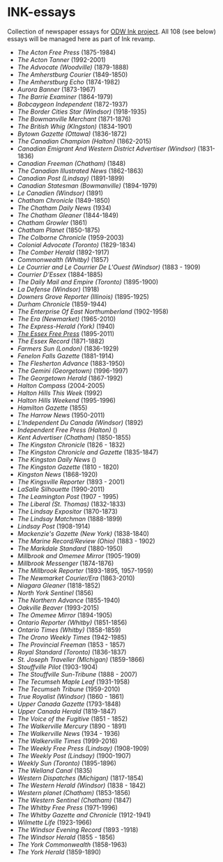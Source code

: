 # INK-essays
Collection of newspaper essays for [ODW Ink project](http://ink.scholarsportal.info). All 108 (see below) essays will be managed here as part of Ink revamp.

* _The Acton Free Press_ (1875-1984)
* _The Acton Tanner_ (1992-2001)
* _The Advocate (Woodville)_ (1879-1888)
* _The Amherstburg Courier_ (1849-1850)
* _The Amherstburg Echo_ (1874-1982)
* _Aurora Banner_ (1873-1967)
* _The Barrie Examiner_ (1864-1979)
* _Bobcaygeon Independent_ (1872-1937)
* _The Border Cities Star (Windsor)_ (1918-1935)
* _The Bowmanville Merchant_ (1871-1876)
* _The British Whig (KIngston)_ (1834-1901)
* _Bytown Gazette (Ottawa)_ (1836-1872)
* _The Canadian Champion (Halton)_ (1862-2015)
* _Canadian Emigrant And Western District Advertiser (Windsor)_ (1831-1836)
* _Canadian Freeman (Chatham)_ (1848)
* _The Canadian Illustrated News_ (1862-1863)
* _Canadian Post (Lindsay)_ (1891-1899)
* _Canadian Statesman (Bowmanville)_ (1894-1979)
* _Le Canadien (Windsor)_ (1891)
* _Chatham Chronicle_ (1849-1850)
* _The Chatham Daily News_ (1934)
* _The Chatham Gleaner_ (1844-1849)
* _Chatham Growler_ (1861)
* _Chatham Planet_ (1850-1875)
* _The Colborne Chronicle_ (1959-2003)
* _Colonial Advocate (Toronto)_ (1829-1834)
* _The Comber Herald_ (1892-1917)
* _Commonwealth (Whitby)_ (1857)
* _Le Courrier and Le Courrier De L'Ouest (Windsor)_ (1883 - 1909)
* _Courrier D'Essex_ (1884-1885)
* _The Daily Mail and Empire (Toronto)_ (1895-1900)
* _La Defense (Windsor)_ (1918)
* _Downers Grove Reporter (Illinois)_ (1895-1925)
* _Durham Chronicle_ (1859-1944)
* _The Enterprise Of East Northumberland_ (1902-1958)
* _The Era (Newmarket)_ (1965-2010)
* _The Express-Herald (York)_ (1940)
* [_The Essex Free Press_](/efp/efp.md) (1895-2011)
* _The Essex Record_ (1871-1882)
* _Farmers Sun (London)_ (1836-1929)
* _Fenelon Falls Gazette_ (1881-1914)
* _The Flesherton Advance_ (1883-1950)
* _The Gemini (Georgetown)_ (1996-1997)
* _The Georgetown Herald_ (1867-1992)
* _Halton Compass_ (2004-2005)
* _Halton Hills This Week_ (1992)
* _Halton Hills Weekend_ (1995-1996)
* _Hamilton Gazette_ (1855)
* _The Harrow News_ (1950-2011)
* _L'Independent Du Canada (Windsor)_ (1892)
* _Independent Free Press (Halton)_ ()
* _Kent Advertiser (Chatham)_ (1850-1855)
* _The Kingston Chronicle_ (1826 - 1832)
* _The Kingston Chronicle and Gazette_ (1835-1847)
* _The Kingston Daily News_ ()
* _The Kingston Gazette_ (1810 - 1820)
* _Kingston News_ (1868-1920)
* _The Kingsville Reporter_ (1893 - 2001)
* _LaSalle Silhouette_ (1990-2011)
* _The Leamington Post_ (1907 - 1995)
* _The Liberal (St. Thomas)_ (1832-1833)
* _The Lindsay Expositor_ (1870-1873)
* _The Lindsay Matchman_ (1888-1899)
* _Lindsay Post_ (1908-1914)
* _Mackenzie's Gazette (New York)_ (1838-1840)
* _The Marine Record/Review (Ohio)_ (1883 - 1902)
* _The Markdale Standard_ (1880-1950)
* _Millbrook and Omemee Mirror_ (1905-1909)
* _Millbrook Messenger_ (1874-1876)
* _The Millbrook Reporter_ (1893-1895, 1957-1959)
* _The Newmarket Courier/Era_ (1863-2010)
* _Niagara Gleaner_ (1818-1852)
* _North York Sentinel_ (1856)
* _The Northern Advance_ (1855-1940)
* _Oakville Beaver_ (1993-2015)
* _The Omemee Mirror_ (1894-1905)
* _Ontario Reporter (Whitby)_ (1851-1856)
* _Ontario Times (Whitby)_ (1858-1859)
* _The Orono Weekly Times_ (1942-1985)
* _The Provincial Freeman_ (1853 - 1857)
* _Royal Standard (Toronto)_ (1836-1837)
* _St. Joseph Traveller (MIchigan)_ (1859-1866)
* _Stouffville Pilot_ (1903-1904)
* _The Stouffville Sun-Tribune_ (1888 - 2007)
* _The Tecumseh Maple Leaf_ (1931-1958)
* _The Tecumseh Tribune_ (1959-2010)
* _True Royalist (Windsor)_ (1860 - 1861)
* _Upper Canada Gazette_ (1793-1848)
* _Upper Canada Herald_ (1819-1847)
* _The Voice of the Fugitive_ (1851 - 1852)
* _The Walkerville Mercury_ (1890 - 1891)
* _The Walkerville News_ (1934 - 1936)
* _The Walkerville Times_ (1999-2016)
* _The Weekly Free Press (Lindsay)_ (1908-1909)
* _The Weekly Post (Lindsay)_ (1900-1907)
* _Weekly Sun (Toronto)_ (1895-1896)
* _The Welland Canal_ (1835)
* _Western Dispatches (Michigan)_ (1817-1854)
* _The Western Herald (Windsor)_ (1838 - 1842)
* _Western planet (Chatham)_ (1853-1856)
* _The Western Sentinel (Chatham)_ (1847)
* _The Whitby Free Press_ (1971-1996)
* _The Whitby Gazette and Chronicle_ (1912-1941)
* _Wilmette Life_ (1923-1966)
* _The Windsor Evening Record_ (1893 -1918)
* _The Windsor Herald_ (1855 - 1856)
* _The York Commonwealth_ (1858-1963)
* _The York Herald_ (1859-1890)

